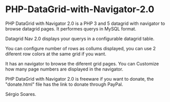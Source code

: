 # PHP-DataGrid-with-Navigator-2.0

PHP DataGrid with Navigator 2.0 is a PHP 3 and 5 datagrid with navigator
to browse datagrid pages. It performes querys in MySQL format.

Datagrid Nav 2.0 displays your querys in a configurable datagrid table.

You can configure number of rows as collums displayed,
you can use 2 diferent row colors at the same grid if you want.

It has an navigator to browse the diferent grid pages.
You can Customize how many page numbers are displayed in the navigator.

PHP DataGrid with Navigator 2.0 is freeware
if you want to donate, the "donate.html" file has the link to donate through PayPal.

Sérgio Soares.
